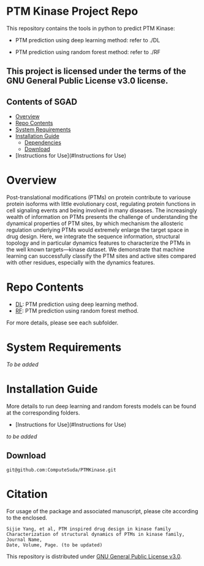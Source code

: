 # PTM Kinase Project Repo

This repository contains the tools in python to predict PTM Kinase:

- PTM prediction using deep learning method: refer to ./DL

- PTM prediction using random forest method: refer to ./RF

## This project is licensed under the terms of the GNU General Public License v3.0 license.

## Contents of SGAD

- [Overview](#overview)
- [Repo Contents](#repo-contents)
- [System Requirements](#system-requirements)
- [Installation Guide](#installation-guide)
  - [Dependencies](#dependencies)
  - [Download](#download)
- [Instructions for Use](#Instructions for Use)

# Overview

Post-translational modifications (PTMs) on protein contribute to variouse protein isoforms with
little evolutionary cost, regulating protein functions in cell signaling events and being involved 
in many diseases. The increasingly wealth of information on PTMs presents the challenge of 
understanding the dynamical properties of PTM sites, by which mechanism the allosteric regulation 
underlying PTMs would extremely enlarge the target space in drug design. Here, we integrate the 
sequence information, structural topology and in particular dynamics features to characterize the 
PTMs in the well known targets—kinase dataset. We demonstrate that machine learning can successfully
classify the PTM sites and active sites compared with other residues, especially with the dynamics 
features.
  
# Repo Contents

- [DL](DL): PTM prediction using deep learning method.
- [RF](RF): PTM prediction using random forest method.

For more details, please see each subfolder.

# System Requirements

*To be added*

# Installation Guide

More details to run deep learning and random forests models can be found at the corresponding
folders.

- [Instructions for Use](#Instructions for Use)

*to be added*

## Download

```
git@github.com:ComputeSuda/PTMKinase.git
```

# Citation

For usage of the package and associated manuscript, please cite according to the enclosed.
```
Sijie Yang, et al, PTM inspired drug design in kinase family
Characterization of structural dynamics of PTMs in kinase family, Journal Name, 
Date, Volume, Page. (to be updated)
```

This repository is distributed under [GNU General Public License v3.0](LICENSE).
